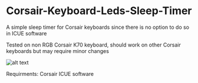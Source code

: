 # Corsair-Keyboard-Leds-Sleep-Timer

A simple sleep timer for Corsair keyboards since there is no option to do so in ICUE software

Tested on non RGB Corsair K70 keyboard, should work on other Corsair keyboards but may require minor changes

![alt text](https://i.imgur.com/PoDi8xc.png?1)

Requirments: Corsair ICUE software
